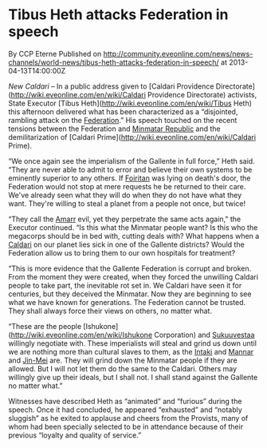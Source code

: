 # Tibus Heth attacks Federation in speech
By CCP Eterne
Published on http://community.eveonline.com/news/news-channels/world-news/tibus-heth-attacks-federation-in-speech/ at 2013-04-13T14:00:00Z

_New Caldari_ – In a public address given to [Caldari Providence Directorate](http://wiki.eveonline.com/en/wiki/Caldari Providence Directorate) activists, State Executor [Tibus Heth](http://wiki.eveonline.com/en/wiki/Tibus Heth) this afternoon delivered what has been characterized as a “disjointed, rambling attack on the [Federation](http://wiki.eveonline.com/en/wiki/Federation).” His speech touched on the recent tensions between the Federation and [Minmatar Republic](http://wiki.eveonline.com/en/wiki/Minmatar) and the demilitarization of [Caldari Prime](http://wiki.eveonline.com/en/wiki/Caldari Prime).

“We once again see the imperialism of the Gallente in full force,” Heth said. “They are never able to admit to error and believe their own systems to be eminently superior to any others. If [Foiritan](http://wiki.eveonline.com/en/wiki/Souro_Foiritan) was lying on death's door, the Federation would not stop at mere requests he be returned to their care. We've already seen what they will do when they do not have what they want. They're willing to steal a planet from a people not once, but twice!

“They call the [Amarr](http://wiki.eveonline.com/en/wiki/Amarr) evil, yet they perpetrate the same acts again," the Executor continued. “Is this what the Minmatar people want? Is this who the megacorps should be in bed with, cutting deals with? What happens when a [Caldari](http://wiki.eveonline.com/en/wiki/Caldari) on our planet lies sick in one of the Gallente districts? Would the Federation allow us to bring them to our own hospitals for treatment?

“This is more evidence that the Gallente Federation is corrupt and broken. From the moment they were created, when they forced the unwilling Caldari people to take part, the inevitable rot set in. We Caldari have seen it for centuries, but they deceived the Minmatar. Now they are beginning to see what we have known for generations. The Federation cannot be trusted. They shall always force their views on others, no matter what.

“These are the people [Ishukone](http://wiki.eveonline.com/en/wiki/Ishukone Corporation) and [Sukuuvestaa](http://wiki.eveonline.com/en/wiki/Sukuuvestaa) willingly negotiate with. These imperialists will steal and grind us down until we are nothing more than cultural slaves to them, as the [Intaki](http://wiki.eveonline.com/en/wiki/Intaki) and [Mannar](http://wiki.eveonline.com/en/wiki/Mannar) and [Jin-Mei](http://wiki.eveonline.com/en/wiki/Jin-Mei) are. They will grind down the Minmatar people if they are allowed. But I will not let them do the same to the Caldari. Others may willingly give up their ideals, but I shall not. I shall stand against the Gallente no matter what.”

Witnesses have described Heth as “animated” and “furious” during the speech. Once it had concluded, he appeared “exhausted” and “notably sluggish” as he exited to applause and cheers from the Provists, many of whom had been specially selected to be in attendance because of their previous “loyalty and quality of service.”

